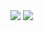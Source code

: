 <img src="https://capsule-render.vercel.app/api?type=waving&color=0:FFFFFF,100:ADD8E6&height=300&section=header&text=Hi!👋%20I'm%20Skyla&fontSize=40&fontColor=FFFFFF&fontAlignY=40&font=Recoleta" />





<img src="https://capsule-render.vercel.app/api?type=waving&color=0:FFFFFF,100:ADD8E6&height=200&section=footer"/>

